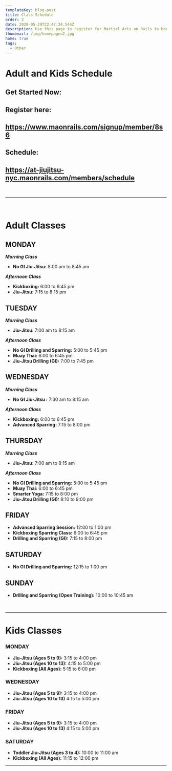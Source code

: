 ```yaml
---
templateKey: blog-post
title: Class Schedule
order: 2
date: 2020-05-29T22:47:34.544Z
description: Use this page to register for Martial Arts on Rails to book classes online.
thumbnail: /img/homepagea2.jpg
home: true
tags:
  - Other
---
```

# Adult and Kids Schedule

## Get Started Now:

## Register here:

## <https://www.maonrails.com/signup/member/8s6>

## Schedule:

## <https://at-jiujitsu-nyc.maonrails.com/members/schedule>

<br>

- - -

<br>

# Adult Classes 

## MONDAY

_**Morning Class**_

* **No GI Jiu-Jitsu:** 8:00 am to 8:45 am

**_Afternoon Class_**

* **Kickboxing:** 6:00 to 6:45 pm
* **Jiu-Jitsu:** 7:15 to 8:15 pm

## TUESDAY

_**Morning Class**_

* **Jiu-Jitsu:** 7:00 am to 8:15 am

**_Afternoon Class_**

* **No GI Drilling and Sparring:** 5:00 to 5:45 pm
* **Muay Thai:** 6:00 to 6:45 pm
* **Jiu-Jitsu Drilling (GI):** 7:00 to 7:45 pm

## WEDNESDAY

_**Morning Class**_

* **No GI Jiu-Jitsu :** 7:30 am to 8:15 am

**_Afternoon Class_**

* **Kickboxing:** 6:00 to 6:45 pm
* **Advanced Sparring:** 7:15 to 8:00 pm

## THURSDAY

_**Morning Class**_

* **Jiu-Jitsu:** 7:00 am to 8:15 am

**_Afternoon Class_**

* **No GI Drilling and Sparring:** 5:00 to 5:45 pm
* **Muay Thai:** 6:00 to 6:45 pm
* **Smarter Yoga:** 7:15 to 8:00 pm
* **Jiu-Jitsu Drilling (GI):** 8:10 to 9:00 pm

## FRIDAY

* **Advanced Sparring Session:** 12:00 to 1:00 pm
* **Kickboxing Sparring Class:** 6:00 to 6:45 pm
* **Drilling and Sparring (GI):** 7:15 to 8:00 pm

## SATURDAY

* **No GI Drilling and Sparring:** 12:15 to 1:00 pm

## SUNDAY

* **Drilling and Sparring (Open Training):** 10:00 to 10:45 am

<br>

- - -

# Kids Classes

### MONDAY

* **Jiu-Jitsu (Ages 5 to 9):** 3:15 to 4:00 pm
* **Jiu-Jitsu (Ages 10 to 13):** 4:15 to 5:00 pm
* **Kickboxing (All Ages):** 5:15 to 6:00 pm

### WEDNESDAY

* **Jiu-Jitsu (Ages 5 to 9):** 3:15 to 4:00 pm
* **Jiu-Jitsu (Ages 10 to 13)** 4:15 to 5:00 pm

### FRIDAY

* **Jiu-Jitsu (Ages 5 to 9):** 3:15 to 4:00 pm
* **Jiu-Jitsu (Ages 10 to 13)** 4:15 to 5:00 pm

### SATURDAY

* **Toddler Jiu-Jitsu (Ages 3 to 4):** 10:00 to 11:00 am
* **Kickboxing (All Ages):** 11:15 to 12:00 pm

- - -
